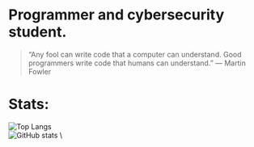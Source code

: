 # Programmer and cybersecurity student.

> “Any fool can write code that a computer can understand. Good programmers write code that humans can understand.”
― Martin Fowler

# Stats:
![Top Langs](https://github-readme-stats.vercel.app/api/top-langs/?username=camishollmann&theme=maroongold) \
![GitHub stats](https://github-readme-stats.vercel.app/api?username=camishollmann&theme=maroongold) \


